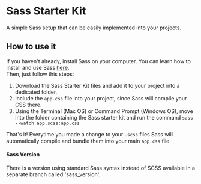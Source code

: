 # Sass Starter Kit
A simple Sass setup that can be easily implemented into your projects.

<h2>How to use it</h2>
If you haven't already, install Sass on your computer. You can learn how to install and use Sass <a href="http://sass-lang.com/" target="blank">here</a>.<br>
Then, just follow this steps:
<ol>
  <li>Download the Sass Starter Kit files and add it to your project into a dedicated folder. </li>
  <li>Include the <code>app.css</code> file into your project, since Sass will compile your CSS there. </li>
  <li>Using the Terminal (Mac OS) or Command Prompt (Windows OS), move into the folder containing the Sass starter kit and run the command <code>sass --watch app.scss:app.css</code></li>
</ol>
That's it! Everytime you made a change to your <code>.scss</code> files Sass will automatically compile and bundle them into your main <code>app.css</code> file.

<h4>Sass Version</h4>
There is a version using standard Sass syntax instead of SCSS available in a separate branch called 'sass_version'.
